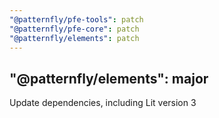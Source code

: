 ```yaml
---
"@patternfly/pfe-tools": patch
"@patternfly/pfe-core": patch
"@patternfly/elements": patch
---
```


"@patternfly/elements": major
---

Update dependencies, including Lit version 3
